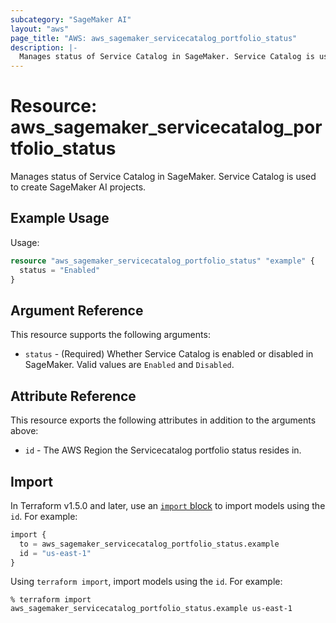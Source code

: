 ```yaml
---
subcategory: "SageMaker AI"
layout: "aws"
page_title: "AWS: aws_sagemaker_servicecatalog_portfolio_status"
description: |-
  Manages status of Service Catalog in SageMaker. Service Catalog is used to create SageMaker AI projects.
---
```


# Resource: aws_sagemaker_servicecatalog_portfolio_status

Manages status of Service Catalog in SageMaker. Service Catalog is used to create SageMaker AI projects.

## Example Usage

Usage:

```terraform
resource "aws_sagemaker_servicecatalog_portfolio_status" "example" {
  status = "Enabled"
}
```

## Argument Reference

This resource supports the following arguments:

* `status` - (Required) Whether Service Catalog is enabled or disabled in SageMaker. Valid values are `Enabled` and `Disabled`.

## Attribute Reference

This resource exports the following attributes in addition to the arguments above:

* `id` - The AWS Region the Servicecatalog portfolio status resides in.

## Import

In Terraform v1.5.0 and later, use an [`import` block](https://developer.hashicorp.com/terraform/language/import) to import models using the `id`. For example:

```terraform
import {
  to = aws_sagemaker_servicecatalog_portfolio_status.example
  id = "us-east-1"
}
```

Using `terraform import`, import models using the `id`. For example:

```console
% terraform import aws_sagemaker_servicecatalog_portfolio_status.example us-east-1
```
